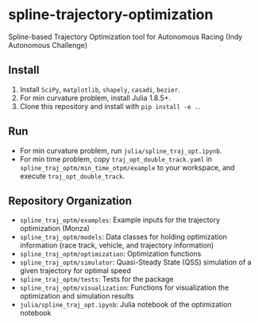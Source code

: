 # spline-trajectory-optimization

Spline-based Trajectory Optimization tool for Autonomous Racing (Indy Autonomous Challenge)

## Install

1. Install `SciPy`, `matplotlib`, `shapely`, `casadi`, `bezier`.
2. For min curvature problem, install Julia 1.8.5+.
3. Clone this repository and install with `pip install -e .`.

## Run

- For min curvature problem, run `julia/spline_traj_opt.ipynb`.
- For min time problem, copy `traj_opt_double_track.yaml` in `spline_traj_optm/min_time_otpm/example` to your workspace, and execute `traj_opt_double_track`.

## Repository Organization

- `spline_traj_optm/examples`: Example inputs for the trajectory optimization (Monza)
- `spline_traj_optm/models`: Data classes for holding optimization information (race track, vehicle, and trajectory information)
- `spline_traj_optm/optimization`: Optimization functions
- `spline_traj_optm/simulator`: Quasi-Steady State (QSS) simulation of a given trajectory for optimal speed
- `spline_traj_optm/tests`: Tests for the package
- `spline_traj_optm/visualization`: Functions for visualization the optimization and simulation results
- `julia/spline_traj_opt.ipynb`: Julia notebook of the optimization notebook
